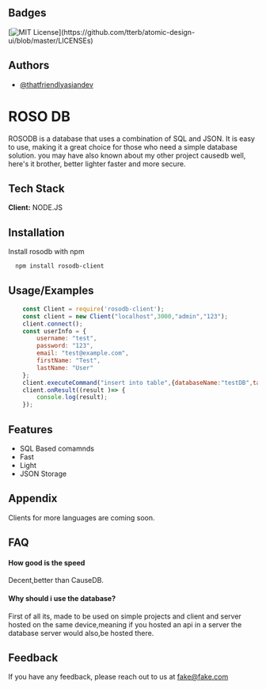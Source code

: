 
## Badges

[![MIT License](https://img.shields.io/apm/l/atomic-design-ui.svg?)](https://github.com/tterb/atomic-design-ui/blob/master/LICENSEs)
## Authors

- [@thatfriendlyasiandev](https://www.github.com/babymonie)


# ROSO DB

ROSODB is a database that uses a combination of SQL and JSON. It is easy to use, making it a great choice for those who need a simple database solution.
you may have also known about my other project causedb well, here's it brother, better lighter faster and more secure.


## Tech Stack

**Client:** NODE.JS


## Installation

Install rosodb with npm

```bash
  npm install rosodb-client
```
    
## Usage/Examples

```javascript
    const Client = require('rosodb-client');
    const client = new Client("localhost",3000,"admin","123");
    client.connect();
    const userInfo = {
        username: "test",
        password: "123",
        email: "test@example.com",
        firstName: "Test",
        lastName: "User"
    };
    client.executeCommand("insert into table",{databaseName:"testDB",tableName:"testTable",data:userInfo});
    client.onResult((result )=> {
        console.log(result);
    });
```

## Features

- SQL Based comamnds
- Fast
- Light
- JSON Storage

## Appendix

Clients for more languages are coming soon.

## FAQ

#### How good is the speed

Decent,better than CauseDB.

#### Why should i use the database?

First of all its, made to be used on simple projects and client and server hosted on the same device,meaning if you hosted an api in a server the database server would also,be hosted there.
## Feedback

If you have any feedback, please reach out to us at fake@fake.com

